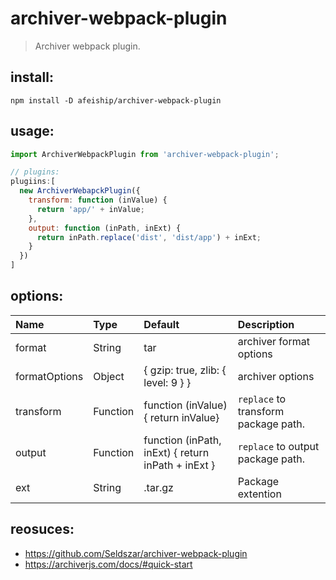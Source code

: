 # archiver-webpack-plugin
> Archiver webpack plugin.

## install:
```shell
npm install -D afeiship/archiver-webpack-plugin
```

## usage:
```js
import ArchiverWebpackPlugin from 'archiver-webpack-plugin';

// plugins:
plugiins:[
  new ArchiverWebapckPlugin({
    transform: function (inValue) {
      return 'app/' + inValue;
    },
    output: function (inPath, inExt) {
      return inPath.replace('dist', 'dist/app') + inExt;
    }
  })
]
```

## options:
| Name          | Type     | Default                                            | Description                          |
|:--------------|:---------|:---------------------------------------------------|:-------------------------------------|
| format        | String   | tar                                                | archiver format options              |
| formatOptions | Object   | { gzip: true, zlib: { level: 9 } }                 | archiver options                     |
| transform     | Function | function (inValue) { return inValue}               | `replace` to transform package path. |
| output        | Function | function (inPath, inExt) { return inPath + inExt } | `replace` to output package path.    |
| ext           | String   | .tar.gz                                            | Package extention                    |


## reosuces:
+ https://github.com/Seldszar/archiver-webpack-plugin
+ https://archiverjs.com/docs/#quick-start
